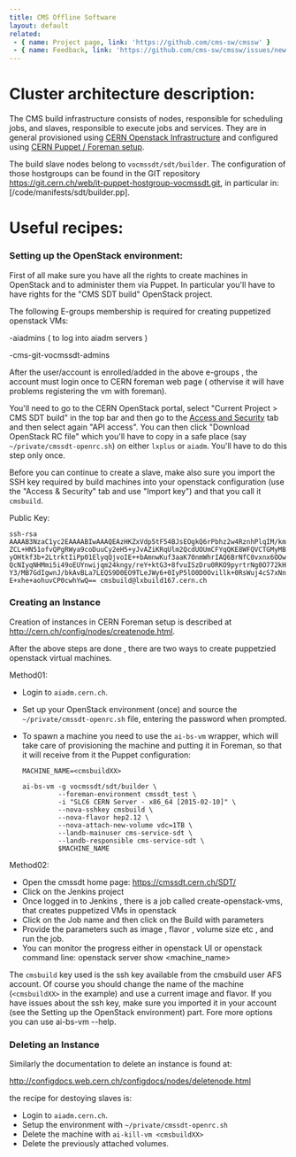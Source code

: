```yaml
---
title: CMS Offline Software
layout: default
related:
 - { name: Project page, link: 'https://github.com/cms-sw/cmssw' }
 - { name: Feedback, link: 'https://github.com/cms-sw/cmssw/issues/new' }
---
```


# Cluster architecture description:

The CMS build infrastructure consists of nodes,
responsible for scheduling jobs, and slaves, responsible to execute jobs and
services. They are in general provisioned using [CERN Openstack
Infrastructure](http://openstack.cern.ch) and configured using [CERN Puppet /
Foreman setup](http://cern.ch/config).

The build slave nodes belong to `vocmssdt/sdt/builder`. The configuration of those 
hostgroups can be found in the GIT repository <https://git.cern.ch/web/it-puppet-hostgroup-vocmssdt.git>,
in particular in: [/code/manifests/sdt/builder.pp].

# Useful recipes:

### Setting up the OpenStack environment:

First of all make sure you have all the rights to create machines in OpenStack
and to administer them via Puppet. In particular you'll have to have rights for
the "CMS SDT build" OpenStack project. 

The following E-groups membership is required for creating puppetized openstack VMs:

-aiadmins ( to log into aiadm servers )

-cms-git-vocmssdt-admins

After the user/account is enrolled/added in the above e-groups , the account must login
once to CERN foreman web page ( othervise it will have problems registering the vm with foreman).

You'll need to go to the CERN OpenStack
portal, select "Current Project > CMS SDT build" in the top bar and then go to
the [Access and
Security](https://openstack.cern.ch/dashboard/project/access_and_security/) tab
and then select again "API access". You can then click "Download OpenStack RC
file" which you'll have to copy in a safe place (say
`~/private/cmssdt-openrc.sh`) on either `lxplus` or `aiadm`. You'll have to do this step only once.

Before you can continue to create a slave, make also sure you import the SSH key
required by build machines into your openstack configuration (use the "Access &
Security" tab and use "Import key") and that you call it `cmsbuild`.

Public Key:

`ssh-rsa AAAAB3NzaC1yc2EAAAABIwAAAQEAzHKZxVdp5tF54BJsEOgkQ6rPbhz2w4RznhPlqIM/kmZCL+HN51ofvQPgRWya9coDuuCy2eH5+yJvAZiKRqUlm2QcdUOUmCFYqQKE8WFQVCTGMyMByOHtkf3b+2LtrktIiPp01ElyqQjvoIE++bAmnwKuf3aaK70nmWhrIAQ6BrNfC0vxnx6OOwQcNIyqNHMmi5i49oEUYnwijqm24kngy/reY+ktG3+8fvuISzDru0RKO9pyrtrNg0O772kHY3/MB7GdIgwnJ/bkAvBLa7LEQS9D0EO9TLeJWy6+0IyP5lO0D0Ovillk+0RsWuj4cS7xNnE+xhe+aohuvCP0cwhYwQ== cmsbuild@lxbuild167.cern.ch`

### Creating an Instance  

Creation of instances in CERN Foreman setup is described at
<http://cern.ch/config/nodes/createnode.html>. 

After the above steps are done , there are two ways to create puppetzied openstack virtual machines.

Method01:

- Login to `aiadm.cern.ch`.
- Set up your OpenStack environment (once) and source the `~/private/cmssdt-openrc.sh` file, entering the password when prompted.

- To spawn a machine you need to use the `ai-bs-vm` wrapper, which will take
  care of provisioning the machine and putting it in Foreman, so that it will
  receive from it the Puppet configuration:

      MACHINE_NAME=<cmsbuildXX>

      ai-bs-vm -g vocmssdt/sdt/builder \
               --foreman-environment cmssdt_test \ 
               -i "SLC6 CERN Server - x86_64 [2015-02-10]" \
               --nova-sshkey cmsbuild \
               --nova-flavor hep2.12 \
               --nova-attach-new-volume vdc=1TB \
               --landb-mainuser cms-service-sdt \
               --landb-responsible cms-service-sdt \
               $MACHINE_NAME
        
Method02:

- Open the cmssdt home page:  <https://cmssdt.cern.ch/SDT/>
- Click on the Jenkins project
- Once logged in to Jenkins , there is a job called create-openstack-vms, that creates puppetized VMs in openstack 
- Click on the Job name and then click on the Build with parameters
- Provide the parameters such as image , flavor , volume size etc , and run the job.
- You can monitor the progress either in openstack UI or openstack command line: openstack server show <machine_name>


The `cmsbuild` key used is the ssh key available from the cmsbuild user AFS account. Of course you should change the
name of the machine (`<cmsbuildXX>` in the example) and use a current image and
flavor. If you have issues about the ssh key, make sure you imported it in your
account (see the Setting up the OpenStack environment) part. Fore more options you can use ai-bs-vm --help.

### Deleting an Instance

Similarly the documentation to delete an instance is found at:

<http://configdocs.web.cern.ch/configdocs/nodes/deletenode.html>

the recipe for destoying slaves is:

- Login to `aiadm.cern.ch`.
- Setup the environment with `~/private/cmssdt-openrc.sh`
- Delete the machine with `ai-kill-vm <cmsbuildXX>`
- Delete the previously attached volumes.
